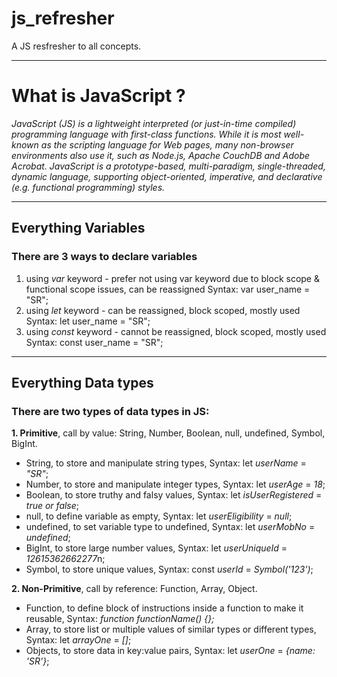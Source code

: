 # js_refresher
A JS resfresher to all concepts.

---

# What is JavaScript ?
*JavaScript (JS) is a lightweight interpreted (or just-in-time compiled) programming language with first-class functions. While it is most well-known as the scripting language for Web pages, many non-browser environments also use it, such as Node.js, Apache CouchDB and Adobe Acrobat. JavaScript is a prototype-based, multi-paradigm, single-threaded, dynamic language, supporting object-oriented, imperative, and declarative (e.g. functional programming) styles.*

---

## Everything Variables
### There are 3 ways to declare variables
1. using *var* keyword  - prefer not using var keyword due to block scope & functional scope issues, can be reassigned
    Syntax: var user_name = "SR";
2. using *let* keyword - can be reassigned, block scoped, mostly used
    Syntax: let user_name = "SR";
3. using *const* keyword - cannot be reassigned, block scoped, mostly used
    Syntax: const user_name = "SR";

---

## Everything Data types
### There are two types of data types in JS:
**1. Primitive**, call by value: String, Number, Boolean, null, undefined, Symbol, BigInt.

- String, to store and manipulate string types, Syntax: let *userName* = *"SR"*;
- Number, to store and manipulate integer types, Syntax: let *userAge* = *18*;
- Boolean, to store truthy and falsy values, Syntax: let *isUserRegistered* = *true or false*;
- null, to define variable as empty, Syntax: let *userEligibility* = *null*;
- undefined, to set variable type to undefined, Syntax: let *userMobNo* = *undefined*;
- BigInt, to store large number values, Syntax: let *userUniqueId* = *12615362662277*n;
- Symbol, to store unique values, Syntax: const *userId* = *Symbol('123')*;

**2. Non-Primitive**, call by reference: Function, Array, Object.

- Function, to define block of instructions inside a function to make it reusable,
Syntax: *function functionName() {};*
- Array, to store list or multiple values of similar types or different types, Syntax: let *arrayOne* = *[]*;
- Objects, to store data in key:value pairs, Syntax: let *userOne* = *{name: 'SR'}*;
